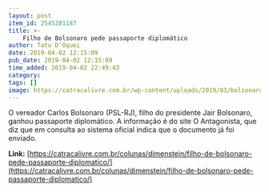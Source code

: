 ```yaml
---
layout: post
item_id: 2545281187
title: >-
    Filho de Bolsonaro pede passaporte diplomático
author: Tatu D'Oquei
date: 2019-04-02 12:15:09
pub_date: 2019-04-02 12:15:09
time_added: 2019-04-02 22:49:43
category: 
tags: []
image: https://catracalivre.com.br/wp-content/uploads/2019/03/bolsonaro-carlos.jpg
---
```


O vereador Carlos Bolsonaro (PSL-RJ), filho do presidente Jair Bolsonaro, ganhou passaporte diplomático. A informação é do site O Antagonista, que diz que em consulta ao sistema oficial indica que o documento já foi enviado.

**Link:** [https://catracalivre.com.br/colunas/dimenstein/filho-de-bolsonaro-pede-passaporte-diplomatico/](https://catracalivre.com.br/colunas/dimenstein/filho-de-bolsonaro-pede-passaporte-diplomatico/)

